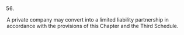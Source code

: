 56.
A private company may convert into a limited liability partnership in accordance with the provisions of this Chapter and the Third Schedule.

